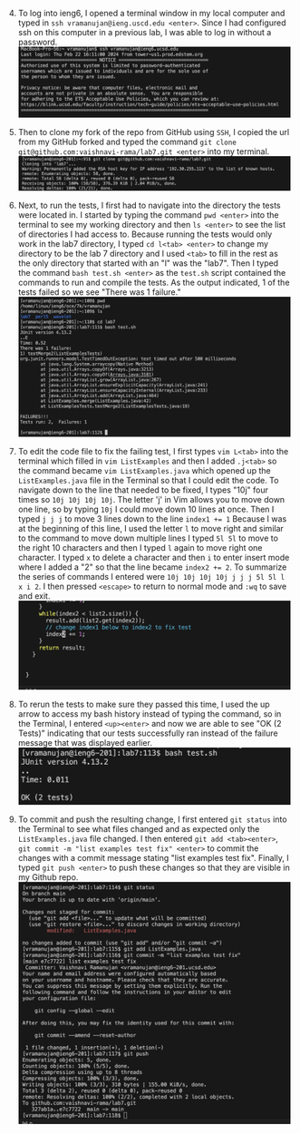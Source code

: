 4. To log into ieng6, I opened a terminal window in my local computer and typed in `ssh vramanujan@ieng.uscd.edu <enter>`. Since I had configured ssh on this computer in a previous lab, I was able to log in without a password. 
![Image](ieng6_login-lab7.png)

5. Then to clone my fork of the repo from GitHub using `SSH`, I copied the url from my GitHub forked and typed the command `git clone git@github.com:vaishnavi-rama/lab7.git <enter>` into my terminal.
![Image](git_clone-lab7.png)

6. Next, to run the tests, I first had to navigate into the directory the tests were located in. I started by typing the command `pwd <enter>` into the terminal to see my working directory and then `ls <enter>` to see the list of directories I had access to. Because running the tests would only work in the lab7 directory, I typed `cd l<tab> <enter>` to change my directory to be the lab 7 directory and I used `<tab>` to fill in the rest as the only directory that started with an "l" was the "lab7". Then I typed the command `bash test.sh <enter>` as the `test.sh` script contained the commands to run and compile the tests. As the output indicated, 1 of the tests failed so we see "There was 1 failure."
![Image](tests_failed-lab7.png)

7. To edit the code file to fix the failing test, I first types `vim L<tab>` into the terminal which filled in `vim ListExamples` and then I added `.j<tab>` so the command became `vim ListExamples.java` which opened up the `ListExamples.java` file in the Terminal so that I could edit the code. To navigate down to the line that needed to be fixed, I types "10j" four times so `10j 10j 10j 10j`. The letter 'j' in Vim allows you to move down one line, so by typing `10j` I could move down 10 lines at once.  Then I typed `j j j` to move 3 lines down to the line `index1 += 1` Because I was at the beginning of this line, I used the letter `l` to move right and similar to the command to move down multiple lines I typed `5l 5l` to move to the right 10 characters and then I typed `l` again to move right one character. I typed `x` to delete a character and then `i` to enter insert mode where I added a "2" so that the line became `index2 += 2`. To summarize the series of commands I entered were `10j 10j 10j 10j j j j 5l 5l l x i 2`. I then pressed `<escape>` to return to normal mode and `:wq` to save and exit.
![Image](edit_code-lab7.png)

8. To rerun the tests to make sure they passed this time, I used the up arrow to access my bash history instead of typing the command, so in the Terminal, I entered `<up><enter>` and now we are able to see "OK (2 Tests)" indicating that our tests successfully ran instead of the failure message that was displayed earlier. 
![Image](tests_passed-lab7.png)

9. To commit and push the resulting change, I first entered `git status` into the Terminal to see what files changed and as expected only the `ListExamples.java` file changed. I then entered `git add <tab><enter>`, `git commit -m "list examples test fix" <enter>` to commit the changes with a commit message stating "list examples test fix". Finally, I typed `git push <enter>` to push these changes so that they are visible in my Github repo.
![Image](git_push-lab7.png)
